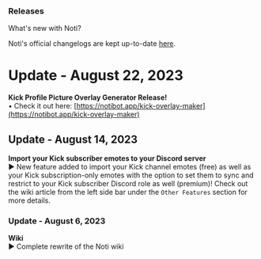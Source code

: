 ### Releases
What's new with Noti?  

Noti's official changelogs are kept up-to-date [here](https://discord.com/channels/716792756315357235/747859932220751894).

# Update - August 22, 2023
**Kick Profile Picture Overlay Generator Release!** \
• Check it out here: [https://notibot.app/kick-overlay-maker](https://notibot.app/kick-overlay-maker)

## Update - August 14, 2023
**Import your Kick subscriber emotes to your Discord server** \
► New feature added to import your Kick channel emotes (free) as well as your Kick subscription-only emotes with the option to set them to sync and restrict to your Kick subscriber Discord role as well (premium)! Check out the wiki article from the left side bar under the `Other Features` section for more details.


### Update - August 6, 2023
**Wiki** \
► Complete rewrite of the Noti wiki
